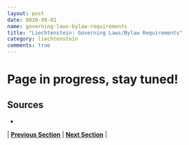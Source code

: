 ```yaml
---
layout: post
date: 0030-09-01
name: governing-laws-bylaw-requirements
title: "Liechtenstein: Governing Laws/Bylaw Requirements"
category: liechtenstein
comments: true
---
```


# Page in progress, stay tuned!

Sources
--- 
- 

| **[Previous Section]( https://neo-project.github.io/global-blockchain-compliance-hub//liechtenstein/liechtenstein-tax-and-auditing-requirements.html)** | **[Next Section]( https://neo-project.github.io/global-blockchain-compliance-hub//liechtenstein/liechtenstein-laws-token-sales.html)** |
